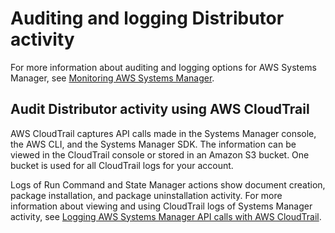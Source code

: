 # Auditing and logging Distributor activity<a name="distributor-logging-auditing"></a>

For more information about auditing and logging options for AWS Systems Manager, see [Monitoring AWS Systems Manager](monitoring.md)\.

## Audit Distributor activity using AWS CloudTrail<a name="distributor-logging-auditing-cloudtrail"></a>

AWS CloudTrail captures API calls made in the Systems Manager console, the AWS CLI, and the Systems Manager SDK\. The information can be viewed in the CloudTrail console or stored in an Amazon S3 bucket\. One bucket is used for all CloudTrail logs for your account\.

Logs of Run Command and State Manager actions show document creation, package installation, and package uninstallation activity\. For more information about viewing and using CloudTrail logs of Systems Manager activity, see [Logging AWS Systems Manager API calls with AWS CloudTrail](monitoring-cloudtrail-logs.md)\.